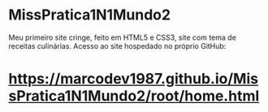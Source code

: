 # MissPratica1N1Mundo2
Meu primeiro site cringe,  feito em HTML5 e CSS3, site com tema de receitas culinárias.
Acesso ao site hospedado no próprio GitHub:
#   https://marcodev1987.github.io/MissPratica1N1Mundo2/root/home.html #
